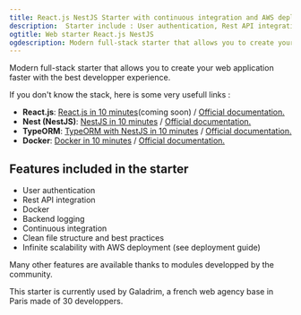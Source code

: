 ```yaml
---
title: React.js NestJS Starter with continuous integration and AWS deployment
description:  Starter include : User authentication, Rest API integration, Docker, Continuous integration, Clean file structure and best practices, AWS deployment
ogtitle: Web starter React.js NestJS
ogdescription: Modern full-stack starter that allows you to create your web application.
---
```


Modern full-stack starter that allows you to create your web application faster with the best developper experience.

If you don't know the stack, here is some very usefull links :

- **React.js**: [React.js in 10 minutes](https://blog.fast-modular-project.com)(coming soon) / [Official documentation.](https://fr.reactjs.org/) 
- **Nest (NestJS)**: [NestJS in 10 minutes](https://blog.fast-modular-project.com/nestjs-in-10-minutes) / [Official documentation.](https://nestjs.com/) 
- **TypeORM**: [TypeORM with NestJS in 10 minutes](https://blog.fast-modular-project.com/typeorm-with-nestjs-in-10-minutes) / [Official documentation.](https://nestjs.com/) 
- **Docker**: [Docker in 10 minutes](https://blog.fast-modular-project.com/docker-in-10-minutes) / [Official documentation.](https://www.docker.com/) 

## Features included in the starter

- User authentication
- Rest API integration
- Docker
- Backend logging
- Continuous integration
- Clean file structure and best practices
- Infinite scalability with AWS deployment (see deployment guide)

Many other features are available thanks to modules developped by the community.

This starter is currently used by Galadrim, a french web agency base in Paris made of 30 developpers.
